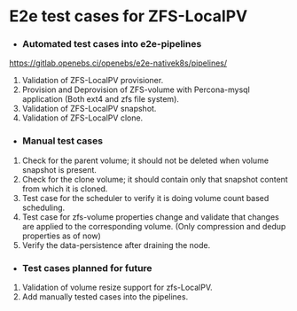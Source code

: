 # E2e test cases for ZFS-LocalPV

* ### Automated test cases into e2e-pipelines
https://gitlab.openebs.ci/openebs/e2e-nativek8s/pipelines/

1. Validation of ZFS-LocalPV provisioner.
2. Provision and Deprovision of ZFS-volume with Percona-mysql application (Both ext4 and zfs file system).
3. Validation of ZFS-LocalPV snapshot.
4. Validation of ZFS-LocalPV clone.

* ### Manual test cases

1. Check for the parent volume; it should not be deleted when volume snapshot is present.
2. Check for the clone volume; it should contain only that snapshot content from which it is cloned.
3. Test case for the scheduler to verify it is doing volume count based scheduling.
4. Test case for zfs-volume properties change and validate that changes are applied to the corresponding volume. (Only compression and dedup properties as of now)
5. Verify the data-persistence after draining the node.

* ### Test cases planned for future

1. Validation of volume resize support for zfs-LocalPV.
2. Add manually tested cases into the pipelines.